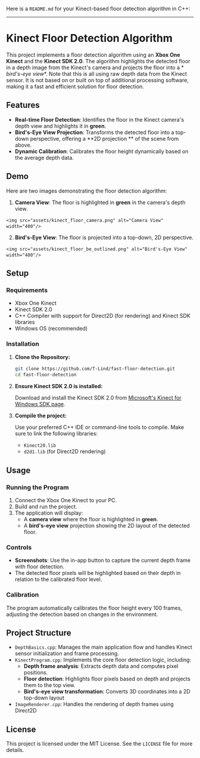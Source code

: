 Here is a `README.md` for your Kinect-based floor detection algorithm in C++:

---

# Kinect Floor Detection Algorithm

This project implements a floor detection algorithm using an **Xbox One Kinect** and the **Kinect SDK 2.0**. The
algorithm highlights the detected floor in a depth image from the Kinect's camera and projects the floor into a *
*bird's-eye view**. Note that this is all using raw depth data from the Kinect sensor. It is not based on or built on
top of additional processing software, making it a fast and efficient solution for floor detection.

## Features

- **Real-time Floor Detection**: Identifies the floor in the Kinect camera's depth view and highlights it in **green**.
- **Bird's-Eye View Projection**: Transforms the detected floor into a top-down perspective, offering a **2D projection
  ** of the scene from above.
- **Dynamic Calibration**: Calibrates the floor height dynamically based on the average depth data.

## Demo

Here are two images demonstrating the floor detection algorithm:

1. **Camera View**: The floor is highlighted in **green** in the camera's depth view.

[//]: # (   ![Camera View]&#40;assets/kinect_floor_camera.png&#41;)

[//]: # (instead, display using html)

    <img src="assets/kinect_floor_camera.png" alt="Camera View" width="400"/>

2. **Bird's-Eye View**: The floor is projected into a top-down, 2D perspective.

[//]: # (   ![Bird's-Eye View]&#40;assets/kinect_floor_be_outlined.png&#41;)

[//]: # (instead, display using html)

    <img src="assets/kinect_floor_be_outlined.png" alt="Bird's-Eye View" width="400"/>

## Setup

### Requirements

- Xbox One Kinect
- Kinect SDK 2.0
- C++ Compiler with support for Direct2D (for rendering) and Kinect SDK libraries
- Windows OS (recommended)

### Installation

1. **Clone the Repository:**

   ```bash
   git clone https://github.com/T-Lind/fast-floor-detection.git
   cd fast-floor-detection
   ```

2. **Ensure Kinect SDK 2.0 is installed:**

   Download and install the Kinect SDK 2.0
   from [Microsoft's Kinect for Windows SDK page](https://www.microsoft.com/en-us/download/details.aspx?id=44561).

3. **Compile the project:**

   Use your preferred C++ IDE or command-line tools to compile. Make sure to link the following libraries:
    - `Kinect20.lib`
    - `d2d1.lib` (for Direct2D rendering)

## Usage

### Running the Program

1. Connect the Xbox One Kinect to your PC.
2. Build and run the project.
3. The application will display:
    - A **camera view** where the floor is highlighted in **green**.
    - A **bird's-eye view** projection showing the 2D layout of the detected floor.

### Controls

- **Screenshots**: Use the in-app button to capture the current depth frame with floor detection.
- The detected floor pixels will be highlighted based on their depth in relation to the calibrated floor level.

### Calibration

The program automatically calibrates the floor height every 100 frames, adjusting the detection based on changes in the
environment.

## Project Structure

- `DepthBasics.cpp`: Manages the main application flow and handles Kinect sensor initialization and frame processing.
- `KinectProgram.cpp`: Implements the core floor detection logic, including:
    - **Depth frame analysis**: Extracts depth data and computes pixel positions.
    - **Floor detection**: Highlights floor pixels based on depth and projects them to the top view.
    - **Bird's-eye view transformation**: Converts 3D coordinates into a 2D top-down layout
- `ImageRenderer.cpp`: Handles the rendering of depth frames using Direct2D

## License

This project is licensed under the MIT License. See the `LICENSE` file for more details.

